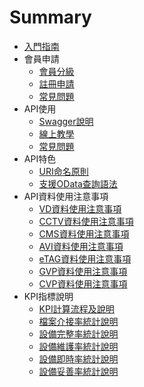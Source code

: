 # Summary

* [入門指南](README.md)
* 會員申請
  * [會員分級](Member/MemberType.md)
  * [註冊申請](Member/GoRegister.md)
  * [常見問題](Member/MemberFAQ.md)
* API使用 
  * [Swagger說明](API/Swagger.md)
  * [線上教學](API/Demo.md)
  * [常見問題](API/FAQ.md)
* API特色
  * [URI命名原則](API/URI.md)
  * [支援OData查詢語法](API/OData.md)
* API資料使用注意事項
  * [VD資料使用注意事項](FAQ/VD.md)
  * [CCTV資料使用注意事項](FAQ/CCTV.md)
  * [CMS資料使用注意事項](FAQ/CMS.md)
  * [AVI資料使用注意事項](FAQ/AVI.md)
  * [eTAG資料使用注意事項](FAQ/ETAG.md)
  * [GVP資料使用注意事項](FAQ/GVP.md)
  * [CVP資料使用注意事項](FAQ/CVP.md)
* KPI指標說明
  * [KPI計算流程及說明](KPI/SOP.md)
  * [檔案介接率統計說明](KPI/File.md)
  * [設備完整率統計說明](KPI/Complete.md)
  * [設備維護率統計說明](KPI/Maintain.md)
  * [設備即時率統計說明](KPI/Update.md)
  * [設備妥善率統計說明](KPI/Proper.md)
